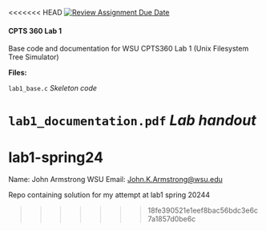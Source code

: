 <<<<<<< HEAD
[![Review Assignment Due Date](https://classroom.github.com/assets/deadline-readme-button-24ddc0f5d75046c5622901739e7c5dd533143b0c8e959d652212380cedb1ea36.svg)](https://classroom.github.com/a/nnr0wLgT)
#### CPTS 360 Lab 1

Base code and documentation for WSU CPTS360 Lab 1 (Unix Filesystem Tree Simulator)


**Files:**

`lab1_base.c`	      _Skeleton code_

`lab1_documentation.pdf` _Lab handout_
=======
# lab1-spring24
Name: John Armstrong
WSU Email: John.K.Armstrong@wsu.edu

Repo containing solution for my attempt at lab1 spring 20244
>>>>>>> 18fe390521e1eef8bac56bdc3e6c7a1857d0be6c
